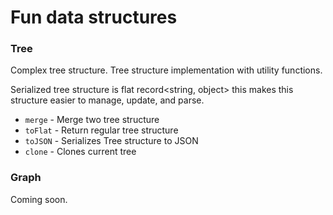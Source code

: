 # Fun data structures

### Tree

Complex tree structure.
Tree structure implementation with utility functions.

Serialized tree structure is flat record<string, object> this makes this structure easier to manage, update, and parse.

- `merge` - Merge two tree structure
- `toFlat` - Return regular tree structure
- `toJSON` - Serializes Tree structure to JSON
- `clone` - Clones current tree

### Graph

Coming soon.
